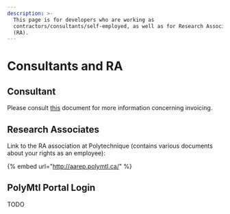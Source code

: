 ```yaml
---
description: >-
  This page is for developers who are working as
  contractors/consultants/self-employed, as well as for Research Associates
  (RA).
---
```


# Consultants and RA

## Consultant

Please consult [this](https://docs.google.com/document/d/1tmVIZkXPTF224KmgLpaQWqW_FvDieNdCmAVFUNgCGuQ/edit#heading=h.xsytzvhvc4qv) document for more information concerning invoicing.

## Research Associates

Link to the RA association at Polytechnique \(contains various documents about your rights as an employee\): 

{% embed url="http://aarep.polymtl.ca/" %}



## PolyMtl Portal Login

TODO

